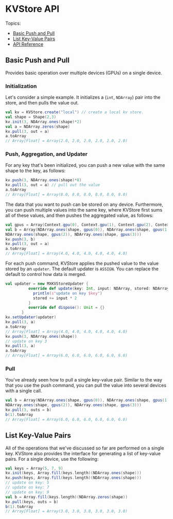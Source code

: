 <!--- Licensed to the Apache Software Foundation (ASF) under one -->
<!--- or more contributor license agreements.  See the NOTICE file -->
<!--- distributed with this work for additional information -->
<!--- regarding copyright ownership.  The ASF licenses this file -->
<!--- to you under the Apache License, Version 2.0 (the -->
<!--- "License"); you may not use this file except in compliance -->
<!--- with the License.  You may obtain a copy of the License at -->

<!---   http://www.apache.org/licenses/LICENSE-2.0 -->

<!--- Unless required by applicable law or agreed to in writing, -->
<!--- software distributed under the License is distributed on an -->
<!--- "AS IS" BASIS, WITHOUT WARRANTIES OR CONDITIONS OF ANY -->
<!--- KIND, either express or implied.  See the License for the -->
<!--- specific language governing permissions and limitations -->
<!--- under the License. -->

# KVStore API

Topics:
* [Basic Push and Pull](#basic-push-and-pull)
* [List Key-Value Pairs](#list-key-value-pairs)
* [API Reference](http://mxnet.incubator.apache.org/api/scala/docs/index.html#org.apache.mxnet.KVStore)


## Basic Push and Pull

Provides basic operation over multiple devices (GPUs) on a single device.

### Initialization

Let's consider a simple example. It initializes
a (`int`, `NDArray`) pair into the store, and then pulls the value out.

```scala
val kv = KVStore.create("local") // create a local kv store.
val shape = Shape(2,3)
kv.init(3, NDArray.ones(shape)*2)
val a = NDArray.zeros(shape)
kv.pull(3, out = a)
a.toArray
// Array[Float] = Array(2.0, 2.0, 2.0, 2.0, 2.0, 2.0)
```

### Push, Aggregation, and Updater

For any key that's been initialized, you can push a new value with the same shape to the key, as follows:

```scala
kv.push(3, NDArray.ones(shape)*8)
kv.pull(3, out = a) // pull out the value
a.toArray
// Array[Float] = Array(8.0, 8.0, 8.0, 8.0, 8.0, 8.0)
```

The data that you want to push can be stored on any device. Furthermore, you can push multiple
values into the same key, where KVStore first sums all of these
values, and then pushes the aggregated value, as follows:

```scala
val gpus = Array(Context.gpu(0), Context.gpu(1), Context.gpu(2), Context.gpu(3))
val b = Array(NDArray.ones(shape, gpus(0)), NDArray.ones(shape, gpus(1)), \
NDArray.ones(shape, gpus(2)), NDArray.ones(shape, gpus(3)))
kv.push(3, b)
kv.pull(3, out = a)
a.toArray
// Array[Float] = Array(4.0, 4.0, 4.0, 4.0, 4.0, 4.0)
```

For each push command, KVStore applies the pushed value to the value stored by an
`updater`. The default updater is `ASSIGN`. You can replace the default to
control how data is merged.

```scala
val updater = new MXKVStoreUpdater {
          override def update(key: Int, input: NDArray, stored: NDArray): Unit = {
            println(s"update on key $key")
            stored += input * 2
          }
          override def dispose(): Unit = {}
       }
kv.setUpdater(updater)
kv.pull(3, a)
a.toArray
// Array[Float] = Array(4.0, 4.0, 4.0, 4.0, 4.0, 4.0)
kv.push(3, NDArray.ones(shape))
// update on key 3
kv.pull(3, a)
a.toArray
// Array[Float] = Array(6.0, 6.0, 6.0, 6.0, 6.0, 6.0)
```

### Pull

You've already seen how to pull a single key-value pair. Similar to the way that you use the push command, you can
pull the value into several devices with a single call.

```scala
val b = Array(NDArray.ones(shape, gpus(0)), NDArray.ones(shape, gpus(1)),\
NDArray.ones(shape, gpus(2)), NDArray.ones(shape, gpus(3)))
kv.pull(3, outs = b)
b(1).toArray
// Array[Float] = Array(6.0, 6.0, 6.0, 6.0, 6.0, 6.0)
```

## List Key-Value Pairs

All of the operations that we've discussed so far are performed on a single key. KVStore also provides
the interface for generating a list of key-value pairs. For a single device, use the following:

```scala
val keys = Array(5, 7, 9)
kv.init(keys, Array.fill(keys.length)(NDArray.ones(shape)))
kv.push(keys, Array.fill(keys.length)(NDArray.ones(shape)))
// update on key: 5
// update on key: 7
// update on key: 9
val b = Array.fill(keys.length)(NDArray.zeros(shape))
kv.pull(keys, outs = b)
b(1).toArray
// Array[Float] = Array(3.0, 3.0, 3.0, 3.0, 3.0, 3.0)
```
